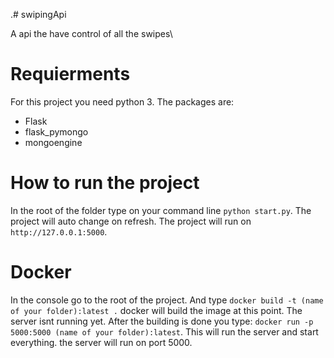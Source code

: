 .# swipingApi

A api the have control of all the swipes\

# Requierments

For this project you need python 3.
The packages are:

- Flask
- flask_pymongo
- mongoengine

# How to run the project

In the root of the folder type on your command line `python start.py`. The project will auto change on refresh. The project will run on `http://127.0.0.1:5000`.

# Docker

In the console go to the root of the project. And type `docker build -t (name of your folder):latest .` docker will build the image at this point. The server isnt running yet. After the building is done you type: `docker run -p 5000:5000 (name of your folder):latest`. This will run the server and start everything. the server will run on port 5000.
